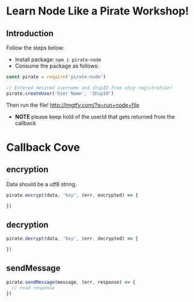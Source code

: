 # Learn Node Like a Pirate Workshop!

## Introduction

Follow the steps below:
* Install package: `npm i pirate-node`
* Consume the package as follows:
```js
const pirate = require('pirate-node')

// Entered desired username and shipID from ship registration!
pirate.createUser('User Name', 'ShipId')
```

Then run the file! http://lmgtfy.com/?q=run+node+file

* **NOTE** please keep hold of the userId that gets returned from the callback

# Callback Cove

## encryption

Data should be a utf8 string.

```js
pirate.encrypt(data, 'key', (err, encrypted) => {

})
```

## decryption
```js
pirate.decrypt(data, 'key', (err, decrypted) => {

})
```

## sendMessage
```js
pirate.sendMessage(message, (err, response) => {
  // read response
})
```
